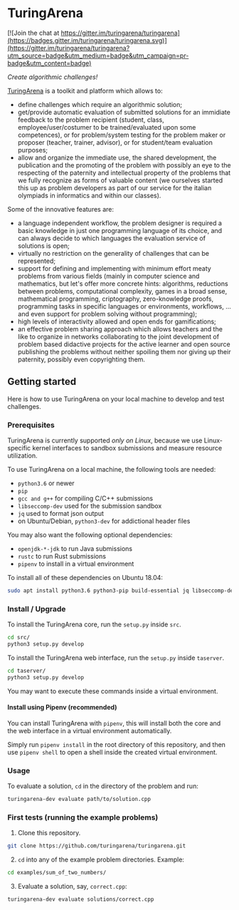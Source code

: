 # TuringArena

[![Join the chat at https://gitter.im/turingarena/turingarena](https://badges.gitter.im/turingarena/turingarena.svg)](https://gitter.im/turingarena/turingarena?utm_source=badge&utm_medium=badge&utm_campaign=pr-badge&utm_content=badge)

*Create algorithmic challenges!*

[TuringArena](http://turingarena.org "TuringArena") is a toolkit and platform which allows to:

* define challenges which require an algorithmic solution;
* get/provide automatic evaluation of submitted solutions for an immidiate feedback to the problem recipient (student, class, employee/user/costumer to be trained/evaluated upon some competences), or for problem/system testing for the problem maker or proposer (teacher, trainer, advisor), or for student/team evaluation purposes;
* allow and organize the immediate use, the shared development, the publication and the promoting of the problem with possibly an eye to the respecting of the paternity and intellectual property of the problems that we fully recognize as forms of valuable content (we ourselves started this up as problem developers as part of our service for the italian olympiads in informatics and within our classes).

Some of the innovative features are:

* a language independent workflow, the problem designer is required a basic knowledge in just one programming language of its choice, and can always decide to which languages the evaluation service of solutions is open;
* virtually no restriction on the generality of challenges that can be represented;
* support for defining and implementing with minimum effort meaty problems from various fields (mainly in computer science and mathematics, but let's offer more concrete hints: algorithms, reductions between problems, computational complexity, games in a broad sense, mathematical programming, criptography, zero-knowledge proofs, programming tasks in specific languages or environments, workflows, ... and even support for problem solving without programming);  
* high levels of interactivity allowed and open ends for gamifications;
* an effective problem sharing approach which allows teachers and the like to organize in networks collaborating to the joint development of problem based didactive projects for the active learner and open source publishing the problems without neither spoiling them nor giving up their paternity, possibly even copyrighting them.


## Getting started

Here is how to use TuringArena on your local machine to develop and test challenges.

### Prerequisites

TuringArena is currently supported *only on Linux*, because we use
Linux-specific kernel interfaces to sandbox submissions and measure resource utilization. 

To use TuringArena on a local machine, the following tools are needed:
- `python3.6` or newer
- `pip`
- `gcc and g++` for compiling C/C++ submissions
- `libseccomp-dev` used for the submission sandbox
- `jq` used to format json output
- on Ubuntu/Debian, `python3-dev` for addictional header files 

You may also want the following optional dependencies:
- `openjdk-*-jdk` to run Java submissions
- `rustc` to run Rust submissions 
- `pipenv` to install in a virtual environment 

To install all of these dependencies on Ubuntu 18.04:
```bash
sudo apt install python3.6 python3-pip build-essential jq libseccomp-dev 
```

### Install / Upgrade
To install the TuringArena core, run the `setup.py` inside `src`. 
```bash
cd src/
python3 setup.py develop
```

To install the TuringArena web interface, run the `setup.py` inside `taserver`. 
```bash
cd taserver/
python3 setup.py develop
```
You may want to execute these commands inside a virtual environment. 

#### Install using Pipenv (recommended)
You can install TuringArena with `pipenv`, this will install both the 
core and the web interface in a virtual environment automatically. 

Simply run `pipenv install` in the root directory of this repository, 
and then use `pipenv shell` to open a shell inside the created virtual environment. 

### Usage

To evaluate a solution, `cd` in the directory of the problem and run:
```bash
turingarena-dev evaluate path/to/solution.cpp
```

### First tests (running the example problems)

1. Clone this repository.
```bash
git clone https://github.com/turingarena/turingarena.git
```
2. `cd` into any of the example problem directories. Example:
```bash
cd examples/sum_of_two_numbers/
```
3. Evaluate a solution, say, `correct.cpp`:
```bash
turingarena-dev evaluate solutions/correct.cpp
```
